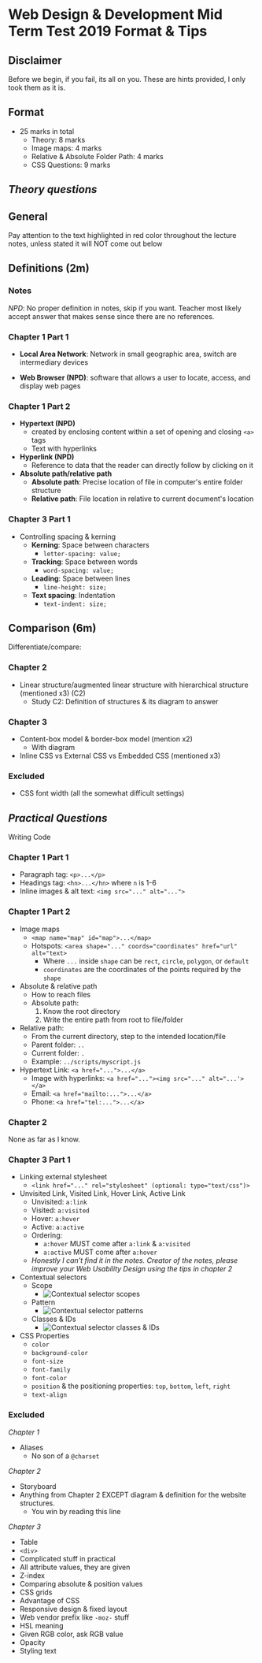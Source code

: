 # Web Design & Development Mid Term Test 2019 Format & Tips


## Disclaimer

Before we begin, if you fail, its all on you. These are hints provided, I only took them as it is.

## Format

- 25 marks in total
  - Theory: 8 marks
  - Image maps: 4 marks
  - Relative & Absolute Folder Path: 4 marks
  - CSS Questions: 9 marks

## *Theory questions*

## General

Pay attention to the text highlighted in red color throughout the lecture notes, unless stated it will NOT come out below

## Definitions (2m)

### Notes

*NPD*: No proper definition in notes, skip if you want. Teacher most likely accept answer that makes sense since there are no references.

### Chapter 1 Part 1

- **Local Area Network**: Network in small geographic area, switch are intermediary devices

- **Web Browser (NPD)**: software that allows a user to locate, access, and display web pages

### Chapter 1 Part 2

- **Hypertext (NPD)**
  - created by enclosing content within a set of opening and closing `<a>` tags
  - Text with hyperlinks
- **Hyperlink (NPD)**
  - Reference to data that the reader can directly follow by clicking on it
- **Absolute path/relative path**
  - **Absolute path**: Precise location of file in computer's entire folder structure
  - **Relative path**:  File location in relative to current document's location

### Chapter 3 Part 1

- Controlling spacing & kerning
  - **Kerning**: Space between characters
    - `letter-spacing: value;`
  - **Tracking**: Space between words
    - `word-spacing: value;`
  - **Leading**: Space between lines
    - `line-height: size;`
  - **Text spacing**: Indentation
    - `text-indent: size;`

## Comparison (6m)

Differentiate/compare:

### Chapter 2

- Linear structure/augmented linear structure with hierarchical structure (mentioned x3) (C2)
  - Study C2: Definition of structures & its diagram to answer

### Chapter 3

- Content-box model & border-box model (mention x2)
  - With diagram
- Inline CSS vs External CSS vs Embedded CSS (mentioned x3)

### Excluded
- CSS font width (all the somewhat difficult settings)

## *Practical Questions*

Writing Code

### Chapter 1 Part 1

- Paragraph tag: `<p>...</p>`
- Headings tag: `<hn>...</hn>` where `n` is 1-6
- Inline images & alt text: `<img src="..." alt="...">`

### Chapter 1 Part 2

- Image maps
  - `<map name="map" id="map">...</map>`
  - Hotspots: `<area shape="..." coords="coordinates" href="url" alt="text>`
    - Where `...` inside `shape` can be `rect`, `circle`, `polygon`, or `default`
    - `coordinates` are the coordinates of the points required by the `shape`
- Absolute & relative path
  - How to reach files
  - Absolute path:
    1. Know the root directory
    2. Write the entire path from root to file/folder
 - Relative path:
   - From the current directory, step to the intended location/file
   - Parent folder: `..`
   - Current folder: `.`
   - Example: `../scripts/myscript.js`
- Hypertext Link: `<a href="...">...</a>`
  - Image with hyperlinks: `<a href="..."><img src="..." alt="...'></a>`
  - Email: `<a href="mailto:...">...</a>`
  - Phone: `<a href="tel:...">...</a>`

### Chapter 2

None as far as I know.

### Chapter 3 Part 1

- Linking external stylesheet
  - `<link href="..." rel="stylesheet" (optional: type="text/css")>`
- Unvisited Link, Visited Link, Hover Link, Active Link
  - Unvisited:    `a:link`
  - Visited:  `a:visited`
  - Hover:      `a:hover` 
  - Active:     `a:active`
  - Ordering:
    - `a:hover` MUST come after `a:link` & `a:visited`
    - `a:active` MUST come after `a:hover`
  - *Honestly I can't find it in the notes. Creator of the notes, please improve your Web Usability Design using the tips in chapter 2*
- Contextual selectors
  - Scope
    - ![Contextual selector scopes](./static/mid-term-19/c-select-scope.png "Contextual selectors scoping rules")
  - Pattern
    - ![Contextual selector patterns](./static/mid-term-19/c-select-pattern.png "Contextual selectors pattern")
  - Classes & IDs
    - ![Contextual selector classes & IDs](./static/mid-term-19/c-select-id-class.png "Contextual selectors: Classes & IDs")
- CSS Properties
  - `color`
  - `background-color`
  - `font-size`
  - `font-family`
  - `font-color`
  - `position` & the positioning properties: `top`, `bottom`, `left`, `right`
  - `text-align`

### Excluded

*Chapter 1*

- Aliases
  - No son of a `@charset`

*Chapter 2*

- Storyboard
- Anything from Chapter 2 EXCEPT diagram & definition for the website structures.
  - You win by reading this line

*Chapter 3*

- Table
- `<div>`
- Complicated stuff in practical
- All attribute values, they are given
- Z-index
- Comparing absolute & position values
- CSS grids
- Advantage of CSS
- Responsive design & fixed layout
- Web vendor prefix like `-moz-` stuff
- HSL meaning
- Given RGB color, ask RGB value
- Opacity
- Styling text